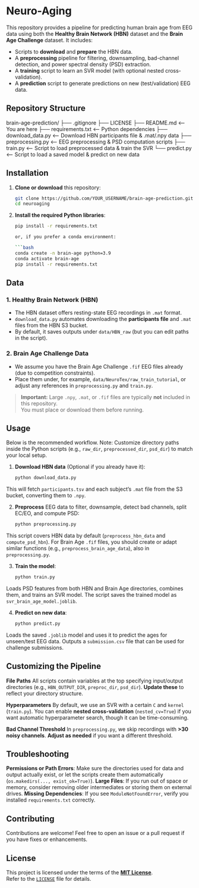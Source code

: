 # Neuro-Aging

This repository provides a pipeline for predicting human brain age from EEG data using both the **Healthy Brain Network (HBN)** dataset and the **Brain Age Challenge** dataset. It includes:

- Scripts to **download** and **prepare** the HBN data.  
- A **preprocessing** pipeline for filtering, downsampling, bad-channel detection, and power spectral density (PSD) extraction.  
- A **training** script to learn an SVR model (with optional nested cross-validation).  
- A **prediction** script to generate predictions on new (test/validation) EEG data.

## Repository Structure

brain-age-prediction/
├── .gitignore
├── LICENSE
├── README.md               <-- You are here
├── requirements.txt        <-- Python dependencies
├── download_data.py        <-- Download HBN participants file & .mat/.npy data
├── preprocessing.py        <-- EEG preprocessing & PSD computation scripts
├── train.py                <-- Script to load preprocessed data & train the SVR
└── predict.py              <-- Script to load a saved model & predict on new data

## Installation

1. **Clone or download** this repository:

   ```bash
   git clone https://github.com/YOUR_USERNAME/brain-age-prediction.git
   cd neuroaging

2. **Install the required Python libraries**:
   
   ```bash
   pip install -r requirements.txt

   or, if you prefer a conda environment:
   
   ```bash
   conda create -n brain-age python=3.9
   conda activate brain-age
   pip install -r requirements.txt

## Data

### 1. Healthy Brain Network (HBN)
- The HBN dataset offers resting-state EEG recordings in `.mat` format.  
- `download_data.py` automates downloading the **participants file** and `.mat` files from the HBN S3 bucket.  
- By default, it saves outputs under `data/HBN_raw` (but you can edit paths in the script).

### 2. Brain Age Challenge Data
- We assume you have the Brain Age Challenge `.fif` EEG files already (due to competition constraints).  
- Place them under, for example, `data/NeuroTex/raw_train_tutorial`, or adjust any references in `preprocessing.py` and `train.py`.

> **Important:** Large `.npy`, `.mat`, or `.fif` files are typically **not** included in this repository.  
> You must place or download them before running.

## Usage

Below is the recommended workflow. Note: Customize directory paths inside the Python scripts (e.g., `raw_dir`, `preprocessed_dir`, `psd_dir`) to match your local setup.

1. **Download HBN data** (Optional if you already have it):

   ```bash
   python download_data.py

This will fetch `participants.tsv` and each subject’s `.mat` file from the S3 bucket, converting them to `.npy`.

2. **Preprocess** EEG data to filter, downsample, detect bad channels, split EC/EO, and compute PSD:

   ```bash
   python preprocessing.py

This script covers HBN data by default (`preprocess_hbn_data` and `compute_psd_hbn`).
For Brain Age `.fif` files, you should create or adapt similar functions (e.g., `preprocess_brain_age_data`), also in `preprocessing.py`.

3. **Train the model**:

   ```bash
   python train.py

Loads PSD features from both HBN and Brain Age directories, combines them, and trains an SVR model.
The script saves the trained model as `svr_brain_age_model.joblib`.

4. **Predict on new data**:

   ```bash
   python predict.py

Loads the saved `.joblib` model and uses it to predict the ages for unseen/test EEG data.
Outputs a `submission.csv` file that can be used for challenge submissions.

## Customizing the Pipeline

**File Paths**
All scripts contain variables at the top specifying input/output directories (e.g., `HBN_OUTPUT_DIR`, `preproc_dir`, `psd_dir`). **Update these** to reflect your directory structure.

**Hyperparameters**
By default, we use an SVR with a certain `C` and `kernel` (`train.py`). You can enable **nested cross-validation** (`nested_cv=True`) if you want automatic hyperparameter search, though it can be time-consuming.

**Bad Channel Threshold**
In `preprocessing.py`, we skip recordings with **>30 noisy channels**. **Adjust as needed** if you want a different threshold.

## Troubleshooting

**Permissions or Path Errors**: Make sure the directories used for data and output actually exist, or let the scripts create them automatically (`os.makedirs(..., exist_ok=True)`).
**Large Files**: If you run out of space or memory, consider removing older intermediates or storing them on external drives.
**Missing Dependencies**: If you see `ModuleNotFoundError`, verify you installed `requirements.txt` correctly.

## Contributing
Contributions are welcome! Feel free to open an issue or a pull request if you have fixes or enhancements.

## License
This project is licensed under the terms of the **[MIT License](https://opensource.org/license/mit)**.  
Refer to the [`LICENSE`](LICENSE) file for details.
